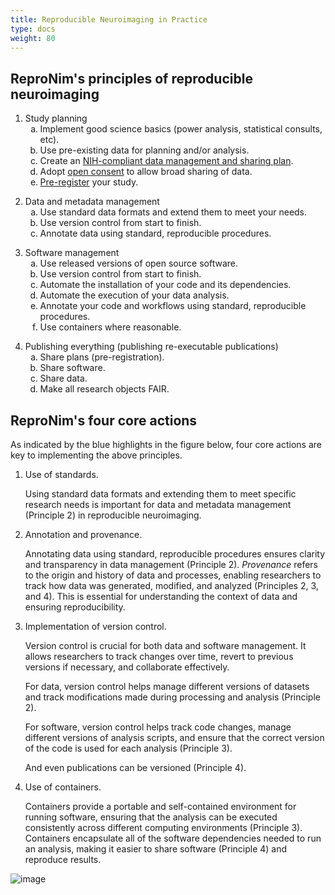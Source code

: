 ```yaml
---
title: Reproducible Neuroimaging in Practice
type: docs
weight: 80
---
```


## ReproNim's principles of reproducible neuroimaging

<!--
The style section will cause the sub-lists to be labeled with lowercase
letters.

Use care when modifying the principles since there are hard coded
references to them (by NUMBER.LETTER) on other pages.
-->

<style>
    ol ol li { list-style-type: lower-alpha; }
</style>

<!-- proposed abbreviated principles are in comments (like this one) -->

<!-- 1: Study planning -->
1. Study planning
    <!-- 1a: Implement good science -->
    1. Implement good science basics (power analysis, statistical consults, etc).
    <!-- 1b: Use pre-existing data -->
    2. Use pre-existing data for planning and/or analysis.
    <!-- 1c: Create a DSMP -->
    3. Create an [NIH-compliant data management and sharing plan](https://sharing.nih.gov/data-management-and-sharing-policy/planning-and-budgeting-for-data-management-and-sharing/writing-a-data-management-and-sharing-plan#after).
    <!-- 1d: Adopt open consent -->
    4. Adopt [open consent](https://open-brain-consent.readthedocs.io/en/stable/) to allow broad sharing of data.
    <!-- 1e: Pre-register your study -->
    5. [Pre-register](https://www.cos.io/initiatives/prereg) your study.

<!-- 2: Data and metadata management -->
2.  Data and metadata management
    <!-- 2a: Use standard data formats -->
    1. Use standard data formats and extend them to meet your needs.
    <!-- 2b: Use data version control -->
    2. Use version control from start to finish.
    <!-- 2c: Annotate data -->
    3. Annotate data using standard, reproducible procedures.

<!-- 3: Software management -->
3.  Software management
    <!-- 3a: Use released open source software -->
    1. Use released versions of open source software.
    <!-- 3b: Use software version control -->
    2. Use version control from start to finish.
    <!-- 3c: Automate software installation -->
    3. Automate the installation of your code and its dependencies.
    <!-- 3d: Automate data analysis execution -->
    4. Automate the execution of your data analysis.
    <!-- 3e: Annotate code -->
    5. Annotate your code and workflows using standard, reproducible procedures.
    <!-- 3f: Use containers -->
    6. Use containers where reasonable.

<!-- 4: Publishing everything -->
4.  Publishing everything (publishing re-executable publications)
    <!-- 4a: Share research plans -->
    1. Share plans (pre-registration).
    <!-- 4b: Share software -->
    2. Share software.
    <!-- 4c: Share data -->
    3. Share data.
    <!-- 4d: Make all research objects FAIR -->
    4. Make all research objects FAIR.

## ReproNim's four core actions

As indicated by the blue highlights in the figure below, four core actions are key to implementing the above principles.

1. Use of standards.

   Using standard data formats and extending them to meet specific research needs is important for data and metadata management (Principle 2) in reproducible neuroimaging.

2. Annotation and provenance.

   Annotating data using standard, reproducible procedures ensures clarity and transparency in data management (Principle 2). _Provenance_ refers to the origin and history of data and processes, enabling researchers to track how data was generated, modified, and analyzed (Principles 2, 3, and 4). This is essential for understanding the context of data and ensuring reproducibility.

3. Implementation of version control.

   Version control is crucial for both data and software management. It allows researchers to track changes over time, revert to previous versions if necessary, and collaborate effectively.

   For data, version control helps manage different versions of datasets and track modifications made during processing and analysis (Principle 2).

   For software, version control helps track code changes, manage different versions of analysis scripts, and ensure that the correct version of the code is used for each analysis (Principle 3).

   And even publications can be versioned (Principle 4).

4. Use of containers.

   Containers provide a portable and self-contained environment for running software, ensuring that the analysis can be executed consistently across different computing environments (Principle 3). Containers encapsulate all of the software dependencies needed to run an analysis, making it easier to share software (Principle 4) and reproduce results.

![image](/images/principles-of-neuroimaging.jpg)
